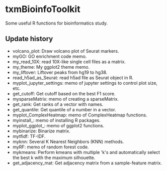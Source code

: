 # txmBioinfoToolkit

Some useful R functions for bioinformatics study.


## Update history

- volcano_plot: Draw volcano plot of Seurat markers.
- myGO: GO enrichment code memo.
- my_read_10X: read 10X-like single cell files as a matrix.
- my_theme: My ggplot2 theme memo.
- my_liftover: Liftover peaks from hg19 to hg38.
- read_h5ad_as_Seurat: read h5ad file as Seurat object in R.
- myplot_jupyter_settings: memo of jupyter settings to control plot size, etc.
- get_cutoff: Get cutoff based on the best F1 score.
- mysparseMatrix: memo of creating a sparseMatrix.
- get_rank: Get ranks of a vector with names.
- get_quantile: Get quantile of a number in a vector.
- myplot_ComplexHeatmap: memo of ComplexHeatmap functions.
- myinstall_: memo of installing R packages. 
- myplot_ggplot_: memo of ggplot2 functions. 
- mybinarize: Binarize matrix.
- mytfidf: TF-IDF.
- myknn: Several K Nearest Neighbors (KNN) methods.
- myRF: memo of random forest code. 
- mykmeans: Perform kmeans with multiple 'k's and automatically select the best k with the maximum silhouette.
- get_adjacency_mat: Get adjacency matrix from a sample-feature matrix.


